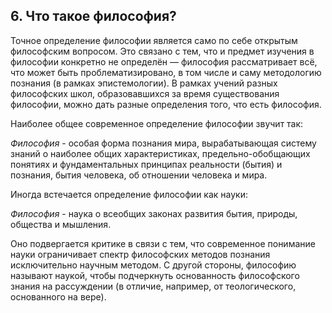 ﻿## 6. Что такое философия?

Точное определение философии является само по себе открытым философским вопросом. Это связано с тем, что и предмет изучения в философии конкретно не определён — философия рассматривает всё, что может быть проблематизировано, в том числе и саму методологию познания (в рамках эпистемологии). В рамках учений разных философских школ, образовавшихся за время существования философии, можно дать разные определения того, что есть философия.

Наиболее общее современное определение философии звучит так:

*Философия* - особая форма познания мира, вырабатывающая систему знаний о наиболее общих характеристиках, предельно-обобщающих понятиях и фундаментальных принципах реальности (бытия) и познания, бытия человека, об отношении человека и мира.

Иногда встечается определение философии как науки:

*Философия* - наука о всеобщих законах развития бытия, природы, общества и мышления.

Оно подвергается критике в связи с тем, что современное понимание науки ограничивает спектр философских методов познания исключительно научным методом. С другой стороны, философию называют наукой, чтобы подчеркнуть основанность философского знания на рассуждении (в отличие, например, от теологического, основанного на вере).
